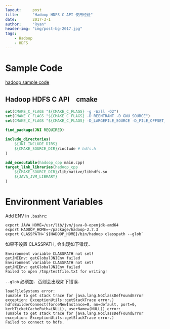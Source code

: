 ```yaml
---
layout:     post
title:      "Hadoop HDFS C API 使用经验"
date:       2017-3-1
author:     "Ryan"
header-img: "img/post-bg-2017.jpg"
tags:
    - Hadoop
    - HDFS
---
```


# Sample Code

[hadoop sample code](http://hadoop.apache.org/docs/r2.7.3/hadoop-project-dist/hadoop-hdfs/LibHdfs.html)

## Hadoop HDFS C API　cmake

```cmake
set(CMAKE_C_FLAGS "${CMAKE_C_FLAGS} -g -Wall -O2")
set(CMAKE_C_FLAGS "${CMAKE_C_FLAGS} -D_REENTRANT -D_GNU_SOURCE")
set(CMAKE_C_FLAGS "${CMAKE_C_FLAGS} -D_LARGEFILE_SOURCE -D_FILE_OFFSET_BITS=64")

find_package(JNI REQUIRED)

include_directories(
    ${JNI_INCLUDE_DIRS}
    ${CMAKE_SOURCE_DIR}/include # hdfs.h
)

add_executable(hadoop_cpp main.cpp)
target_link_libraries(hadoop_cpp
    ${CMAKE_SOURCE_DIR}/lib/native/libhdfs.so
    ${JAVA_JVM_LIBRARY}
)
```

# Environment Variables

Add ENV in `.bashrc`:

```
export JAVA_HOME=/usr/lib/jvm/java-8-openjdk-amd64
export HADOOP_HOME=~/package/hadoop-2.7.3
export CLASSPATH=`${HADOOP_HOME}/bin/hadoop classpath --glob`
```
如果不设置 CLASSPATH, 会出现如下错误．
```
Environment variable CLASSPATH not set!
getJNIEnv: getGlobalJNIEnv failed
Environment variable CLASSPATH not set!
getJNIEnv: getGlobalJNIEnv failed
Failed to open /tmp/testfile.txt for writing!
```

`--glob` 必须加．否则会出现如下错误．

```
loadFileSystems error:
(unable to get stack trace for java.lang.NoClassDefFoundError exception: ExceptionUtils::getStackTrace error.)
hdfsBuilderConnect(forceNewInstance=0, nn=default, port=0, kerbTicketCachePath=(NULL), userName=(NULL)) error:
(unable to get stack trace for java.lang.NoClassDefFoundError exception: ExceptionUtils::getStackTrace error.)
Failed to connect to hdfs.
```
